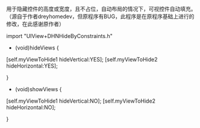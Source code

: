 
用于隐藏控件的高度或宽度，且不占位，自动布局的情况下，可视控件自动填充。（源自于作者dreyhomedev，但原程序有BUG，此程序是在原程序基础上进行的修改，在此感谢原作者）


import "UIView+DHNHideByConstraints.h"

- (void)hideViews {

[self.myViewToHide1 hideVertical:YES];
[self.myViewToHide2 hideHorizontal:YES];

}

- (void)showViews {

[self.myViewToHide1 hideVertical:NO];
[self.myViewToHide2 hideHorizontal:NO];

}
